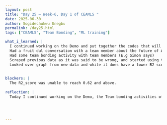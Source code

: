 ```yaml
---
layout: post
title: "Day 25 – Week-6, Day 1 of CEAMLS "
date: 2025-06-30
author: Sogidechukwu Unegbu
permalink: /day25.html
tags: ["CEAMLS", "Team Bonding", "ML training"]

what_i_learned: |  
  I continued working on the Demo and put together the codes that will be in the demo
  Had a fruit dul conversation with a team member about the future of AI and the potential for AI and I was told about an interesting story[There will come soft rains by Ray Bradbury](https://www.btboces.org/Downloads/7_There%20Will%20Come%20Soft%20Rains%20by%20Ray%20Bradbury.pdf)
  Had some team bonding activity with team members (E.g Simon says)
  Scraped previous data as it was said to be wrong, and started using the new data given by faculty mentor which brought our R2 score to a low 0.6 to 0.5
  Looked over graph from new data and while it does have a lower R2 score it follows the laws that we learned such as the fact that summer has the highest time for AOD and PM 2.5 detection. I decided to add the graph to the demo
  
  
blockers: |
  The R2_score was unable to reach 0.62 and above.
  
reflection: |
  Today I continued working on the Demo, the Team bonding activities offset the challenge of switching datasets, which lowered our R² score but confirmed expected seasonal trends. The good news is that the model now follows the common consensus soo tommorrow I would see if I can finalize the demo and improve the R2 score. I suspect it to be low due to low amount of data(6800+) but I would see tommorrow. The day was nice
  

  
   
---
```


